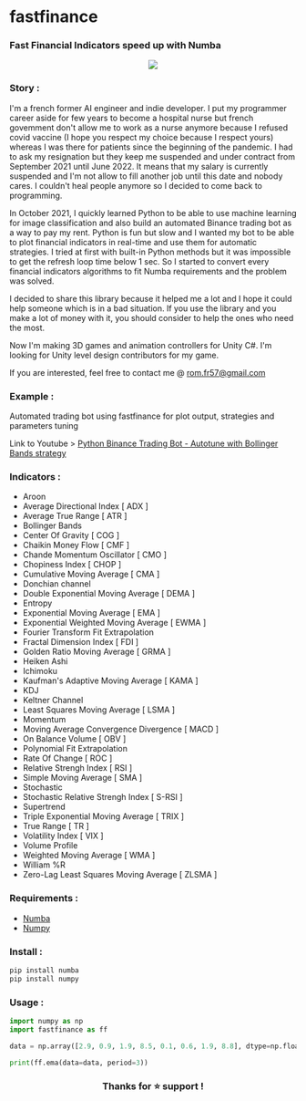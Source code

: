 # fastfinance

### **Fast Financial Indicators speed up with Numba**

<p align="center">
  <img src="https://imagizer.imageshack.com/img923/9808/uBE2M9.jpg" />
</p>

### **Story :**
I'm a french former AI engineer and indie developer. I put my programmer career aside for few years to become a hospital nurse but french govemment don't allow me to work as a nurse anymore because I refused covid vaccine (I hope you respect my choice because I respect yours) whereas I was there for patients since the beginning of the pandemic. I had to ask my resignation but they keep me suspended and under contract from September 2021 until June 2022. It means that my salary is currently suspended and I'm not allow to fill another job until this date and nobody cares. I couldn't heal people anymore so I decided to come back to programming.

In October 2021, I quickly learned Python to be able to use machine learning for image classification and also build an automated Binance trading bot as a way to pay my rent. Python is fun but slow and I wanted my bot to be able to plot financial indicators in real-time and use them for automatic strategies. I tried at first with built-in Python methods but it was impossible to get the refresh loop time below 1 sec. So I started to convert every financial indicators algorithms to fit Numba requirements and the problem was solved.

I decided to share this library because it helped me a lot and I hope it could help someone which is in a bad situation.
If you use the library and you make a lot of money with it, you should consider to help the ones who need the most.

Now I'm making 3D games and animation controllers for Unity C#. I'm looking for Unity level design contributors for my game.

If you are interested, feel free to contact me @ rom.fr57@gmail.com

### **Example :**
Automated trading bot using fastfinance for plot output, strategies and parameters tuning

Link to Youtube > [Python Binance Trading Bot - Autotune with Bollinger Bands strategy](https://www.youtube.com/watch?v=L5t6aFAETcg)

### **Indicators :**
- Aroon
- Average Directional Index [ ADX ]
- Average True Range [ ATR ]
- Bollinger Bands
- Center Of Gravity [ COG ]
- Chaikin Money Flow [ CMF ]
- Chande Momentum Oscillator [ CMO ]
- Chopiness Index [ CHOP ]
- Cumulative Moving Average [ CMA ]
- Donchian channel
- Double Exponential Moving Average [ DEMA ]
- Entropy
- Exponential Moving Average [ EMA ]
- Exponential Weighted Moving Average [ EWMA ]
- Fourier Transform Fit Extrapolation
- Fractal Dimension Index [ FDI ]
- Golden Ratio Moving Average [ GRMA ]
- Heiken Ashi
- Ichimoku
- Kaufman's Adaptive Moving Average [ KAMA ]
- KDJ
- Keltner Channel
- Least Squares Moving Average [ LSMA ]
- Momentum
- Moving Average Convergence Divergence [ MACD ]
- On Balance Volume [ OBV ]
- Polynomial Fit Extrapolation
- Rate Of Change [ ROC ]
- Relative Strengh Index [ RSI ]
- Simple Moving Average [ SMA ]
- Stochastic
- Stochastic Relative Strengh Index [ S-RSI ]
- Supertrend
- Triple Exponential Moving Average [ TRIX ]
- True Range [ TR ]
- Volatility Index [ VIX ]
- Volume Profile
- Weighted Moving Average [ WMA ]
- William %R
- Zero-Lag Least Squares Moving Average [ ZLSMA ]

### **Requirements :**
- [Numba](https://github.com/numba/numba)
- [Numpy](https://github.com/numpy/numpy)

### **Install :**
```python
pip install numba
pip install numpy
```

### **Usage :**
```python
import numpy as np
import fastfinance as ff

data = np.array([2.9, 0.9, 1.9, 8.5, 0.1, 0.6, 1.9, 8.8], dtype=np.float64)

print(ff.ema(data=data, period=3))
```

<h3 align="center">Thanks for ⭐ support !</h3>
